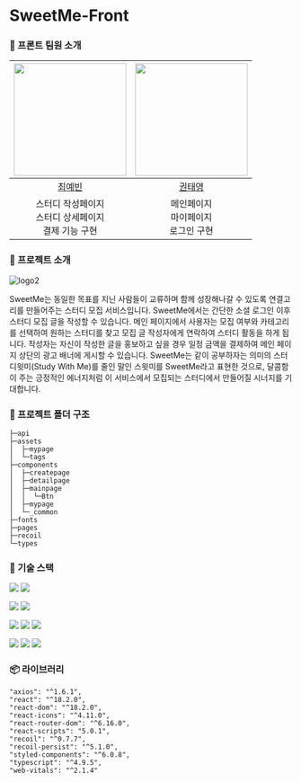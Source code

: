 # SweetMe-Front

### 💜 프론트 팀원 소개

| <img src="https://avatars.githubusercontent.com/u/109021332?v=4" width="200px" /> | <img src="https://avatars.githubusercontent.com/u/100225783?v=4" width="200px" /> |
| :-------------------------------------------------------------------------------: | :-------------------------------------------------------------------------------: |
|                       [최예빈](https://github.com/beenvyn)                        |                       [권태영](https://github.com/teyeong)                        |
|             스터디 작성페이지<br>스터디 상세페이지<br>결제 기능 구현              |                      메인페이지<br>마이페이지<br>로그인 구현                      |

### 📖 프로젝트 소개
![logo2](https://github.com/SweetMe-Sweetie/SweetMe-Front/assets/109021332/13c189d0-65ed-4c07-ad46-a95145e89720)

SweetMe는 동일한 목표를 지닌 사람들이 교류하며 함께 성장해나갈 수 있도록 연결고리를 만들어주는 스터디 모집 서비스입니다. SweetMe에서는 간단한 소셜 로그인 이후 스터디 모집 글을 작성할 수 있습니다. 메인 페이지에서 사용자는 모집 여부와 카테고리를 선택하여 원하는 스터디를 찾고 모집 글 작성자에게 연락하여 스터디 활동을 하게 됩니다. 작성자는 자신이 작성한 글을 홍보하고 싶을 경우 일정 금액을 결제하여 메인 페이지 상단의 광고 배너에 게시할 수 있습니다. SweetMe는 같이 공부하자는 의미의 스터디윗미(Study With Me)를 줄인 말인 스윗미를 SweetMe라고 표현한 것으로, 달콤함이 주는 긍정적인 에너지처럼 이 서비스에서 모집되는 스터디에서 만들어질 시너지를 기대합니다.

### 📂 프로젝트 폴더 구조

```
├─api
├─assets
│  ├─mypage
│  └─tags
├─components
│  ├─createpage
│  ├─detailpage
│  ├─mainpage
│  │  └─Btn
│  ├─mypage
│  └─_common
├─fonts
├─pages
├─recoil
└─types
```
### 🔨 기술 스택
<img src="https://img.shields.io/badge/Typescript-1572B6?style=flat-square&logo=Typescript&logoColor=white"> <img src="https://img.shields.io/badge/React-61DAFB?style=flatsquare&logo=React&logoColor=white"> 

<img src="https://img.shields.io/badge/axios-785AC3?style=flat-square&logo=axios&logoColor=white"> <img src="https://img.shields.io/badge/recoil-785AC3?style=flatsquare&logo=recoil&logoColor=white">

<img src="https://img.shields.io/badge/styled_components-DB7093?style=flat-square&logo=styled-components&logoColor=white"> <img src="https://img.shields.io/badge/npm-CB3837?style=flat-square&logo=npm&logoColor=white"> <img src="https://img.shields.io/badge/Prettier-F7B93E?style=flat-square&logo=Prettier&logoColor=white">

<img src="https://img.shields.io/badge/Figma-F24E1E?style=flat-square&logo=Figma&logoColor=white"/> <img src="https://img.shields.io/badge/GitHub-181717?style=flat-square&logo=GitHub&logoColor=white"/>
<img src="https://img.shields.io/badge/vercel-181717?style=flat-square&logo=vercel&logoColor=white"/>

### 📦 라이브러리

```
"axios": "^1.6.1",
"react": "^18.2.0",
"react-dom": "^18.2.0",
"react-icons": "^4.11.0",
"react-router-dom": "^6.16.0",
"react-scripts": "5.0.1",
"recoil": "^0.7.7",
"recoil-persist": "^5.1.0",
"styled-components": "^6.0.8",
"typescript": "^4.9.5",
"web-vitals": "^2.1.4"
```

